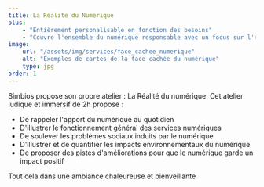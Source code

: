 ```yaml
---
title: La Réalité du Numérique
plus:
    - "Entièrement personalisable en fonction des besoins"
    - "Couvre l'ensemble du numérique responsable avec un focus sur l'environnement."
image: 
    url: "/assets/img/services/face_cachee_numerique"
    alt: "Exemples de cartes de la face cachée du numérique"
    type: jpg
order: 1
---
```


Simbios propose son propre atelier : La Réalité du numérique. Cet atelier ludique et immersif de 2h propose :
- De rappeler l'apport du numérique au quotidien
- D'illustrer le fonctionnement général des services numériques
- De soulever les problèmes sociaux induits par le numérique
- D'illustrer et de quantifier les impacts environnementaux du numérique
- De proposer des pistes d'améliorations pour que le numérique garde un impact positif

Tout cela dans une ambiance chaleureuse et bienveillante